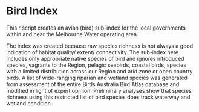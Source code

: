 Bird Index
=========
This r script creates an avian (bird) sub-index for the local governments within and near the Melbourne Water operating area.

The index was created because raw species richness is not always a good indication of habitat quality/ extent/ connectivity.  The sub-index here includes only appropriate native species of bird and ignores introduced species, vagrants to the Region, pelagic seabirds, coastal birds, species with a limited distribution across our Region and arid zone or open country birds.  A list of wide-ranging riparian and wetland species was generated from assessment of the entire Birds Australia Bird Atlas database and modified in light of expert opinion.  Preliminary analyses show that species richness using this restricted list of bird species does track waterway and wetland condition.
